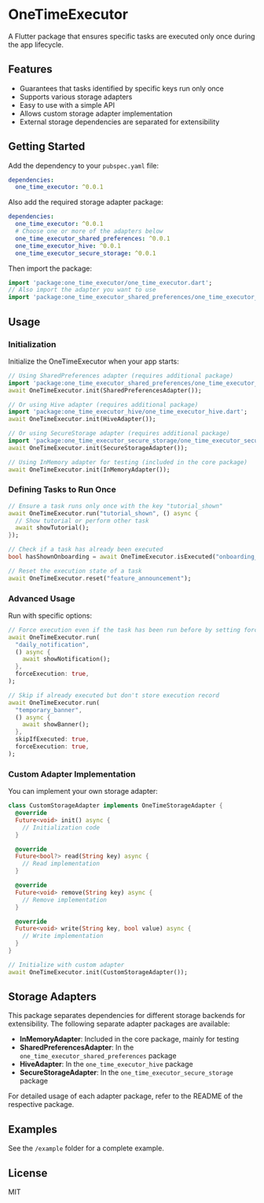 <!--
This README describes the package. If you publish this package to pub.dev,
this README's contents appear on the landing page for your package.

For information about how to write a good package README, see the guide for
[writing package pages](https://dart.dev/tools/pub/writing-package-pages).

For general information about developing packages, see the Dart guide for
[creating packages](https://dart.dev/guides/libraries/create-packages)
and the Flutter guide for
[developing packages and plugins](https://flutter.dev/to/develop-packages).
-->

# OneTimeExecutor

A Flutter package that ensures specific tasks are executed only once during the app lifecycle.

## Features

- Guarantees that tasks identified by specific keys run only once
- Supports various storage adapters
- Easy to use with a simple API
- Allows custom storage adapter implementation
- External storage dependencies are separated for extensibility

## Getting Started

Add the dependency to your `pubspec.yaml` file:

```yaml
dependencies:
  one_time_executor: ^0.0.1
```

Also add the required storage adapter package:

```yaml
dependencies:
  one_time_executor: ^0.0.1
  # Choose one or more of the adapters below
  one_time_executor_shared_preferences: ^0.0.1
  one_time_executor_hive: ^0.0.1
  one_time_executor_secure_storage: ^0.0.1
```

Then import the package:

```dart
import 'package:one_time_executor/one_time_executor.dart';
// Also import the adapter you want to use
import 'package:one_time_executor_shared_preferences/one_time_executor_shared_preferences.dart';
```

## Usage

### Initialization

Initialize the OneTimeExecutor when your app starts:

```dart
// Using SharedPreferences adapter (requires additional package)
import 'package:one_time_executor_shared_preferences/one_time_executor_shared_preferences.dart';
await OneTimeExecutor.init(SharedPreferencesAdapter());

// Or using Hive adapter (requires additional package)
import 'package:one_time_executor_hive/one_time_executor_hive.dart';
await OneTimeExecutor.init(HiveAdapter());

// Or using SecureStorage adapter (requires additional package)
import 'package:one_time_executor_secure_storage/one_time_executor_secure_storage.dart';
await OneTimeExecutor.init(SecureStorageAdapter());

// Using InMemory adapter for testing (included in the core package)
await OneTimeExecutor.init(InMemoryAdapter());
```

### Defining Tasks to Run Once

```dart
// Ensure a task runs only once with the key "tutorial_shown"
await OneTimeExecutor.run("tutorial_shown", () async {
  // Show tutorial or perform other task
  await showTutorial();
});

// Check if a task has already been executed
bool hasShownOnboarding = await OneTimeExecutor.isExecuted("onboarding_shown");

// Reset the execution state of a task
await OneTimeExecutor.reset("feature_announcement");
```

### Advanced Usage

Run with specific options:

```dart
// Force execution even if the task has been run before by setting forceExecution to true
await OneTimeExecutor.run(
  "daily_notification",
  () async {
    await showNotification();
  },
  forceExecution: true,
);

// Skip if already executed but don't store execution record
await OneTimeExecutor.run(
  "temporary_banner",
  () async {
    await showBanner();
  },
  skipIfExecuted: true,
  forceExecution: true,
);
```

### Custom Adapter Implementation

You can implement your own storage adapter:

```dart
class CustomStorageAdapter implements OneTimeStorageAdapter {
  @override
  Future<void> init() async {
    // Initialization code
  }

  @override
  Future<bool?> read(String key) async {
    // Read implementation
  }

  @override
  Future<void> remove(String key) async {
    // Remove implementation
  }

  @override
  Future<void> write(String key, bool value) async {
    // Write implementation
  }
}

// Initialize with custom adapter
await OneTimeExecutor.init(CustomStorageAdapter());
```

## Storage Adapters

This package separates dependencies for different storage backends for extensibility. The following separate adapter packages are available:

- **InMemoryAdapter**: Included in the core package, mainly for testing
- **SharedPreferencesAdapter**: In the `one_time_executor_shared_preferences` package
- **HiveAdapter**: In the `one_time_executor_hive` package
- **SecureStorageAdapter**: In the `one_time_executor_secure_storage` package

For detailed usage of each adapter package, refer to the README of the respective package.

## Examples

See the `/example` folder for a complete example.

## License

MIT
